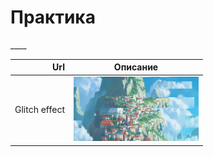 <h1>Практика</h1>
____




| Url | Описание |
|-------------:|:--------:|
|Glitch effect|<img src="https://raw.githubusercontent.com/Garfildus/TemplateForWeb/master/image%20Glitch/preview%20Glitch.png" alt="drawing" width="200"/> |
